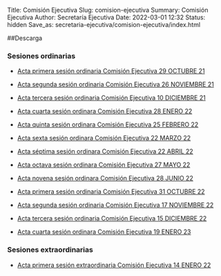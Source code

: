 Title: Comisión Ejecutiva
Slug: comision-ejecutiva
Summary: Comisión Ejecutiva
Author: Secretaría Ejecutiva
Date: 2022-03-01 12:32
Status: hidden
Save_as: secretaria-ejecutiva/comision-ejecutiva/index.html

##Descarga


### Sesiones ordinarias

* [Acta primera sesión ordinaria Comisión Ejecutiva 29 OCTUBRE 21](primera-sesion-ordinaria-21.pdf)

* [Acta segunda sesión ordinaria Comisión Ejecutiva 26 NOVIEMBRE 21](segunda-sesion-ordinaria-21.pdf)

* [Acta tercera sesión ordinaria Comisión Ejecutiva 10 DICIEMBRE 21](tercera-sesion-ordinaria-21.pdf)

* [Acta cuarta sesión ordinara Comisión Ejecutiva 28 ENERO 22](cuarta-sesion-ordinaria-22.pdf)

* [Acta quinta sesión ordinara Comisión Ejecutiva 25 FEBRERO 22](quinta-sesion-ordinaria-22.pdf)

* [Acta sexta sesión ordinara Comisión Ejecutiva 22 MARZO 22](sexta-sesion-ordinaria-22.pdf)

* [Acta séptima sesión ordinara Comisión Ejecutiva 22 ABRIL 22](septima-sesion-ordinaria-22.pdf)

* [Acta octava sesión ordinara Comisión Ejecutiva 27 MAYO 22](octava-sesion-ordinaria-22.pdf)

* [Acta novena sesión ordinara Comisión Ejecutiva 28 JUNIO 22](novena-sesion-ordinaria-22.pdf)

* [Acta primera sesión ordinaria Comisión Ejecutiva 31 OCTUBRE 22](primera-sesion-ordinaria-22.pdf)

* [Acta segunda sesión ordinaria Comisión Ejecutiva 17 NOVIEMBRE 22](segunda-sesion-ordinaria-22.pdf)

* [Acta tercera sesión ordinaria Comisión Ejecutiva 15 DICIEMBRE 22](tercera-sesion-ordinaria-22.pdf)

* [Acta cuarta sesión ordinara Comisión Ejecutiva 19 ENERO 23](cuarta-sesion-ordinaria-23.pdf)

### Sesiones extraordinarias

* [Acta primera sesión extraordinaria Comisión Ejecutiva 14 ENERO 22](primera-sesion-extraordinaria-22.pdf)